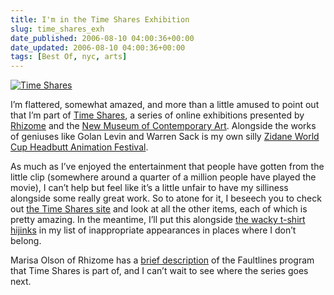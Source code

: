 ```yaml
---
title: I'm in the Time Shares Exhibition
slug: time_shares_exh
date_published: 2006-08-10 04:00:36+00:00
date_updated: 2006-08-10 04:00:36+00:00
tags: [Best Of, nyc, arts]
---
```


[![Time Shares](https://cdn.glitch.global/71e5579f-aba0-499a-b200-01549a2a80ce/timeshares.png?v=1730095302483)](http://www.rhizome.org/events/timeshares/)

I’m flattered, somewhat amazed, and more than a little amused to point out that I’m part of [Time Shares](http://www.rhizome.org/events/timeshares/), a series of online exhibitions presented by [Rhizome](http://www.rhizome.org/) and the [New Museum of Contemporary Art](http://newmuseum.org/). Alongside the works of geniuses like Golan Levin and Warren Sack is my own silly [Zidane World Cup Headbutt Animation Festival](/2006/07/11/zidane_world_cu).

As much as I’ve enjoyed the entertainment that people have gotten from the little clip (somewhere around a quarter of a million people have played the movie), I can’t help but feel like it’s a little unfair to have my silliness alongside some really great work. So to atone for it, I beseech you to check out [the Time Shares site](http://www.rhizome.org/events/timeshares/) and look at all the other items, each of which is pretty amazing. In the meantime, I’ll put this alongside [the wacky t-shirt hijinks](/2006/07/18/the_goatse_tshi) in my list of inappropriate appearances in places where I don’t belong.

Marisa Olson of Rhizome has a [brief description](http://rhizome.org/thread.rhiz?thread=22581&amp;page=1#43583) of the Faultlines program that Time Shares is part of, and I can’t wait to see where the series goes next.
